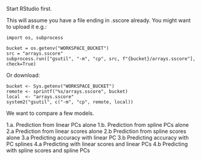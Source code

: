Start RStudio first.

This will assume you have a file ending in .sscore already. You might want to upload it e.g.:
```
import os, subprocess

bucket = os.getenv("WORKSPACE_BUCKET")
src = "arrays.sscore"
subprocess.run(["gsutil", "-m", "cp", src, f"{bucket}/arrays.sscore"], check=True)
```

Or download:
```
bucket <- Sys.getenv("WORKSPACE_BUCKET")
remote <- sprintf("%s/arrays.sscore", bucket)
local  <- "arrays.sscore"
system2("gsutil", c("-m", "cp", remote, local))
```

We want to compare a few models.

1.a. Prediction from linear PCs alone
1.b. Prediction from spline PCs alone
2.a  Prediction from linear scores alone
2.b  Prediction from spline scores alone
3.a  Predicting accuracy with linear PC
3.b  Predicting accuracy with PC splines
4.a  Predicting with linear scores and linear PCs
4.b  Predicting with spline scores and spline PCs


